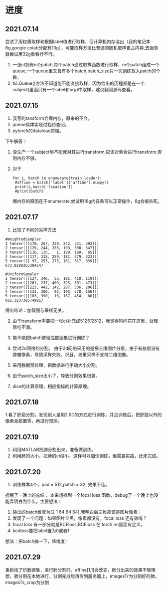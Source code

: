 # 进度
## 2021.07.14
尝试了用权重取样和根据label值进行取样，但计算机内存溢出（我的笔记本8g,google colab分配有13g），可能取样方法比普通的随机取样更占内存,去服务器尝试用32g看看行不行。

1. 一张ct拥有n个patch,每个patch通过取样函数进行取样，m个patch组成一个queue,一个queue里又含有多个batch,batch_size只一次训练放入patch的个数。
2. tio.Queue()方法不知道能不能直接取样，因为给出的历程都是在一个subject(里面只有一个label和org)中取样，建议翻阅源码查看。

## 2021.07.15

1. 我写的tansform会爆内存，原来的不会。
2. queue具体实现过程待查阅。
3. pytorch的dataload原理。

下午解答：
1. 没生产一个subject后不能就对其进行transform,应该对集合进行transform,否则内存不够。

2. 对于
   ```
   for i, batch in enumerate(train_loader):
    #affine = batch['label']['affine'].numpy()
    print(i,batch['location'])
    #print(batch)
    ```
    爆内存的原因在于enumerate,尝试用16g内存条可以正常操作，8g会被杀死。

## 2021.07.17

1. 比较了不同的采样方法
```
#WeightedSampler
1 tensor([[178, 267, 329, 242, 331, 393]])
2 tensor([[129, 244, 283, 193, 308, 347]])
3 tensor([[116, 135,   1, 180, 199,  65]])
4 tensor([[117, 315, 259, 181, 379, 323]])
5 tensor([[ 97, 253, 275, 161, 317, 339]])
673.8289363384247

#UniformSampler
1 tensor([[127, 346,  55, 191, 410, 119]])
2 tensor([[261, 237, 409, 325, 301, 473]])
3 tensor([[223, 442, 142, 287, 506, 206]])
4 tensor([[131, 306,  92, 195, 370, 156]])
5 tensor([[103, 390,  16, 167, 454,  80]])
661.3237385749817

```
得出结论：加载慢与采样无关。

2. 由于transform需要把一张ct补充成512*512*512，我觉得时间花在这里，处理器吃不消。
3. 能不能把batch整理成数据集进行训练？
4. 尝试2d网络的分割。
由于2d网络采用的是把三维图片分层，由于有些层没有肿瘤像素，导致采样失败。况且，权重采样不支持二维图像。
5. 采用数据预处理，把数据进行手动大小分割。

1. 由于patch_size太小了，导致分割效果很差。
2. dice的计算原理，相应指标的计算原理。



## 2021.07.18
1.看了肝癌分割，发现别人是用2.5D的方式进行训练，并且训练后，把肝脏以外的像素全部置零，再进行预测。

## 2021.07.19
1. 利用MATLAB把肺分割出来，准备做训练。
2. 利用肺的大小，把肺的ct缩小，这样可以加快训练，但需要实践，还未完成。

## 2021.07.20
1.  训练样本4个，pad = 512,patch = 32, 效果不佳。

折腾了一晚上的总结：
本来想找到一个focal loss 函数，debug了一个晚上也没能弄明白为什么，主要想法：
1. 输出的batch维度为[2 1 64 64 64],我明白后三维应该是图片像素；
2. 发现了一个问题：如果图片全黑，像素都没有，focal loss 还有效吗？
3. focal loss 有一部分就是BCEloss,BCEloss 在 torch.nn里面有定义。
4. bcdloss要把label置为0或者1


想法：把batch搞一下，降维度！

## 2021.07.29 
重新找了份数据集，进行肺分割时，affine[1,1]会改变，肺分出来的效果不够理想，肺分割在本地进行，分割完成后再传到服务器上，imagesTr为分割好的肺，imagesTs_crop为分割

